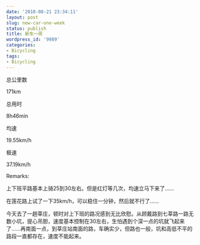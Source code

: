 ```yaml
---
date: '2010-08-21 23:34:11'
layout: post
slug: new-car-one-week
status: publish
title: 新车一周
wordpress_id: '9989'
categories:
- Bicycling
tags:
- Bicycling
---
```


总公里数

171km

总用时

8h46min

均速

19.55km/h

极速

37.19km/h

  


  


Remarks:

上下班平路基本上骑25到30左右。但是红灯等几次，均速立马下来了……

  


在莲花路上试了一下35km/h，可以稳住一分钟，然后就不行了……

  


今天去了一趟莘庄，顿时对上下班的路况感到无比欣慰。从顾戴路到七莘路一路无数小坑，提心吊胆，速度基本控制在30左右，生怕遇到个深一点的坑就飞起来了……再南面一点，到莘庄站南面的路，车确实少，但路也一般，坑和高低不平的路段一直都存在，速度不能起来。
